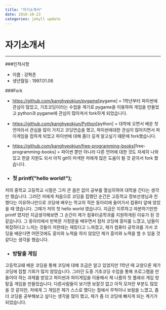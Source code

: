 ```yaml
---
title: "자기소개서"
date: 2018-10-23 
categories: jekyll update
---
```




# 자기소개서
------------
###인적사항
- 이름 : 강혁준
- 생년월일 : 1997.01.06
 
 
###Fork <br/>
- <https://github.com/kanghyeokjun/pygame>[pygame]
= 1학년부터 파이썬에 관심이 많았고, 기초코딩이라는 수업을 계기로 pygame을 이용하여 게임을 만들었고 python과 pygame에 관심이 많아져서 fork하게 되었습니다.
 - <https://github.com/kanghyeokjun/Python>[python]
 = 대학에 오면서 배운 첫 언어라서 관심을 많이 가지고 코딩연습을 했고, 파이썬에대한 관심이 많아지면서 파이게임을 접하게 되었고 파이썬에 대해 좀더 깊게 알고싶기 떄문에 fork했습니다.
 - <https://github.com/kanghyeokjun/free-programming-books>[free-programming-books]
 = 파이썬 뿐만 아니라 다른 언어에 대한 것도 자세히 나와있고 한글 지원도 되서 아직 git이 어색한 저에게 많은 도움이 될 것 같아서 fork 했습니다.
 
 
- ### 첫 printf("hello world!");
저의 중학교 고등학교 시절은 그저 큰 꿈은 없이 공부를 열심히하여 대학을 간다는 생각만 했습니다. 그러던 저에게 처음으로 코딩을 접했던 순간은 고등학교 정보선생님과 친했다는 이유하나만으로 코딩에 배우는 학교의 작은 동아리에 들어가서 컴퓨터 앞에 앉았을 때 였습니다.
그때가 저의 첫 hello world 였습니다. 지금은 지루하고 따분하기만한 printf 였지만 지금생각해보면 그 순간이 제가 컴퓨터공학과를 지원하게된 이유가 된 것 같습니다. 그 동아리에서 반복문 가정문을 배우면서 점차 코딩에 흥미를 느꼈고, 남들이 복잡하다고 느끼는 것들이 저한테는 재밌다고 느껴졌고, 제가 컴퓨터 공학과를 가서 코딩을 배운다면 어떤것에도 흥미와 노력을 하지 않았던 제가 흥미와 노력을 할 수 있을 것같다는 생각을 했습니다.

- ### 방탈출 게임
고등학교떄 배운 코딩을 통해 코딩에 대해 조금은 알고 있었지만 1학년 때 교양으론 제가 코딩에 접할 기회가 많지 않았습니다. 그러던 도중 기초코딩 수업을 통해 프로그램을 만들어야 하는 과제를 받았고 파이썬과 파이게임을 이용해서 제 나름의 첫 플래쉬 게임 방탈출 게임을 만들었습니다. 다른사람들이 보기엔 보잘것 없고 아직 모자란 부분도 많았을 것 같지만, 저에게 그 게임은 제가 스스로 했다는 점에서 무척이나 보람을 느꼈고, 좀 더 코딩을 공부해보고 싶다는 생각을 많이 했고,  제가 좀 더 코딩에 빠지게 되는 계기가 되었습니다. 
